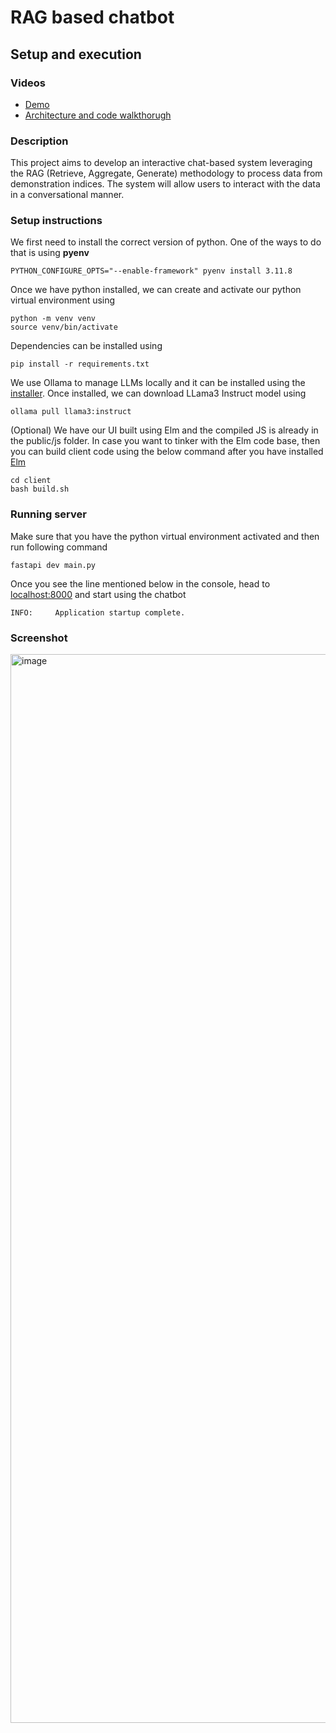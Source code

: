 # RAG based chatbot
## Setup and execution
### Videos
*  [Demo](https://www.youtube.com/watch?v=FSou2DPo714)
*  [Architecture and code walkthorugh](https://www.youtube.com/watch?v=x5BxEr4s5_E)

### Description
This project aims to develop an interactive chat-based system leveraging the RAG (Retrieve, Aggregate, Generate) methodology to process data from demonstration indices. The system will allow users to interact with the data in a conversational manner.

### Setup instructions
We first need to install the correct version of python. One of the ways to do that is using **pyenv**
```
PYTHON_CONFIGURE_OPTS="--enable-framework" pyenv install 3.11.8
```
Once we have python installed, we can create and activate our python virtual environment using
```
python -m venv venv
source venv/bin/activate
```
Dependencies can be installed using
```
pip install -r requirements.txt
```
We use Ollama to manage LLMs locally and it can be installed using the [installer](https://ollama.com/). Once installed, we can download LLama3 Instruct model using
```
ollama pull llama3:instruct
```
(Optional) We have our UI built using Elm and the compiled JS is already in the public/js folder. In case you want to tinker with the Elm code base, then you can build client code using the below command after you have installed [Elm](https://guide.elm-lang.org/install/elm.html)
```
cd client
bash build.sh
```
### Running server
Make sure that you have the python virtual environment activated and then run following command
```
fastapi dev main.py
```
Once you see the line mentioned below in the console, head to [localhost:8000](http://localhost:8000) and start using the chatbot
```
INFO:     Application startup complete.
```
### Screenshot
<img width="1710" alt="image" src="https://github.com/btofficiel/rag-bot/assets/23034603/8788036c-8440-4562-a508-1b73a0021a26">
